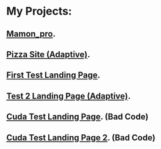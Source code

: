 # My Projects:

## [Mamon_pro](https://r0dionix.github.io/mamon_pro/ "Click").

## [Pizza Site (Adaptive)](https://r0dionix.github.io/Pizza%20Site/ "Click").

## [First Test Landing Page](http://R0dionix.github.io/Test_1_Landing_Page "Click").

## [Test 2 Landing Page (Adaptive)](https://r0dionix.github.io/Test_1_Landing_Page_1.2 "Click").

## [Cuda Test Landing Page](https://r0dionix.github.io/Cuda%20Test%20Landing%20Page/ "Click"). (Bad Code)

## [Cuda Test Landing Page 2](https://r0dionix.github.io/Cuda_Test_Landing_Page_2/ "Click"). (Bad Code)

